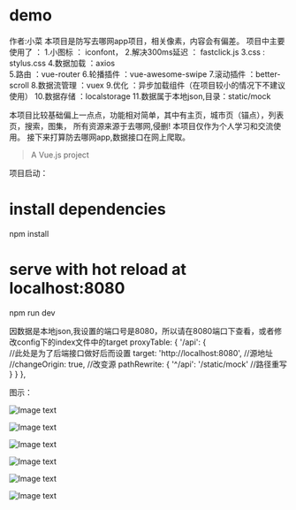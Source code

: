 # demo
作者:小菜
本项目是防写去哪网app项目，相关像素，内容会有偏差。
项目中主要使用了 ：
1.小图标 ： iconfont，
2.解决300ms延迟 ： fastclick.js 
3.css : stylus.css 
4.数据加载 ：axios  
5.路由 ：vue-router
6.轮播插件 ：vue-awesome-swipe
7.滚动插件 ：better-scroll
8.数据流管理 ：vuex
9.优化 ：异步加载组件（在项目较小的情况下不建议使用）
10.数据存储 ：localstorage
11.数据属于本地json,目录：static/mock

本项目比较基础偏上一点点，功能相对简单，其中有主页，城市页（锚点），列表页，搜索，图集，
所有资源来源于去哪网,侵删!
本项目仅作为个人学习和交流使用。
接下来打算防去哪网app,数据接口在网上爬取。



> A Vue.js project

项目启动：
# install dependencies
npm install

# serve with hot reload at localhost:8080
npm run dev

因数据是本地json,我设置的端口号是8080，所以请在8080端口下查看，或者修改config下的index文件中的target
proxyTable: {
    '/api': {  
    //此处是为了后端接口做好后而设置
    target: 'http://localhost:8080', //源地址 
    //changeOrigin: true, //改变源 
    pathRewrite: { 
        '^/api': '/static/mock' //路径重写 
        } 
    } 
},


图示：



![Image text](https://github.com/doucai/qunawang/blob/master/demo/src/assets/img/1.png)

![Image text](https://github.com/doucai/qunawang/blob/master/demo/src/assets/img/2.png)

![Image text](https://github.com/doucai/qunawang/blob/master/demo/src/assets/img/3.png)

![Image text](https://github.com/doucai/qunawang/blob/master/demo/src/assets/img/4.png)

![Image text](https://github.com/doucai/qunawang/blob/master/demo/src/assets/img/5.png)

![Image text](https://github.com/doucai/qunawang/blob/master/demo/src/assets/img/6.png)


